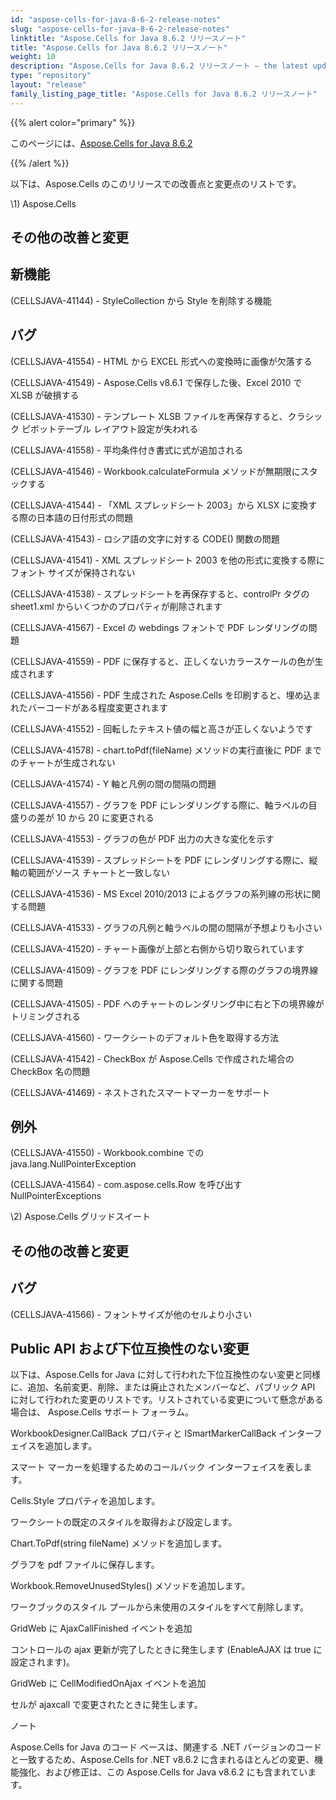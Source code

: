 ```yaml
---
id: "aspose-cells-for-java-8-6-2-release-notes"
slug: "aspose-cells-for-java-8-6-2-release-notes"
linktitle: "Aspose.Cells for Java 8.6.2 リリースノート"
title: "Aspose.Cells for Java 8.6.2 リリースノート"
weight: 10
description: "Aspose.Cells for Java 8.6.2 リリースノート – the latest updates and fixes."
type: "repository"
layout: "release"
family_listing_page_title: "Aspose.Cells for Java 8.6.2 リリースノート"
---
```

{{% alert color="primary" %}} 

このページには、[Aspose.Cells for Java 8.6.2](https://releases.aspose.com/cells/java/new-releases/aspose.cells-for-java-8.6.2/)

{{% /alert %}} 

以下は、Aspose.Cells のこのリリースでの改善点と変更点のリストです。



\1) Aspose.Cells 


## **その他の改善と変更**

## **新機能**


(CELLSJAVA-41144) - StyleCollection から Style を削除する機能


## **バグ**


(CELLSJAVA-41554) - HTML から EXCEL 形式への変換時に画像が欠落する

(CELLSJAVA-41549) - Aspose.Cells v8.6.1 で保存した後、Excel 2010 で XLSB が破損する

(CELLSJAVA-41530) - テンプレート XLSB ファイルを再保存すると、クラシック ピボットテーブル レイアウト設定が失われる

(CELLSJAVA-41558) - 平均条件付き書式に式が追加される

(CELLSJAVA-41546) - Workbook.calculateFormula メソッドが無期限にスタックする

(CELLSJAVA-41544) - 「XML スプレッドシート 2003」から XLSX に変換する際の日本語の日付形式の問題

(CELLSJAVA-41543) - ロシア語の文字に対する CODE() 関数の問題

(CELLSJAVA-41541) - XML スプレッドシート 2003 を他の形式に変換する際にフォント サイズが保持されない

(CELLSJAVA-41538) - スプレッドシートを再保存すると、controlPr タグの sheet1.xml からいくつかのプロパティが削除されます

(CELLSJAVA-41567) - Excel の webdings フォントで PDF レンダリングの問題

(CELLSJAVA-41559) - PDF に保存すると、正しくないカラースケールの色が生成されます

(CELLSJAVA-41556) - PDF 生成された Aspose.Cells を印刷すると、埋め込まれたバーコードがある程度変更されます

(CELLSJAVA-41552) - 回転したテキスト値の幅と高さが正しくないようです

(CELLSJAVA-41578) - chart.toPdf(fileName) メソッドの実行直後に PDF までのチャートが生成されない

(CELLSJAVA-41574) - Y 軸と凡例の間の間隔の問題

(CELLSJAVA-41557) - グラフを PDF にレンダリングする際に、軸ラベルの目盛りの差が 10 から 20 に変更される

(CELLSJAVA-41553) - グラフの色が PDF 出力の大きな変化を示す

(CELLSJAVA-41539) - スプレッドシートを PDF にレンダリングする際に、縦軸の範囲がソース チャートと一致しない

(CELLSJAVA-41536) - MS Excel 2010/2013 によるグラフの系列線の形状に関する問題

(CELLSJAVA-41533) - グラフの凡例と軸ラベルの間の間隔が予想よりも小さい

(CELLSJAVA-41520) - チャート画像が上部と右側から切り取られています

(CELLSJAVA-41509) - グラフを PDF にレンダリングする際のグラフの境界線に関する問題

(CELLSJAVA-41505) - PDF へのチャートのレンダリング中に右と下の境界線がトリミングされる

(CELLSJAVA-41560) - ワークシートのデフォルト色を取得する方法

(CELLSJAVA-41542) - CheckBox が Aspose.Cells で作成された場合の CheckBox 名の問題

(CELLSJAVA-41469) - ネストされたスマートマーカーをサポート


## **例外**


(CELLSJAVA-41550) - Workbook.combine での java.lang.NullPointerException

 (CELLSJAVA-41564) - com.aspose.cells.Row を呼び出す NullPointerExceptions



 \2) Aspose.Cells グリッドスイート


## **その他の改善と変更**

## **バグ**


 (CELLSJAVA-41566) - フォントサイズが他のセルより小さい


## **Public API および下位互換性のない変更**


以下は、Aspose.Cells for Java に対して行われた下位互換性のない変更と同様に、追加、名前変更、削除、または廃止されたメンバーなど、パブリック API に対して行われた変更のリストです。リストされている変更について懸念がある場合は、 Aspose.Cells サポート フォーラム。



WorkbookDesigner.CallBack プロパティと ISmartMarkerCallBack インターフェイスを追加します。

スマート マーカーを処理するためのコールバック インターフェイスを表します。



 Cells.Style プロパティを追加します。

ワークシートの既定のスタイルを取得および設定します。



 Chart.ToPdf(string fileName) メソッドを追加します。

グラフを pdf ファイルに保存します。



 Workbook.RemoveUnusedStyles() メソッドを追加します。

ワークブックのスタイル プールから未使用のスタイルをすべて削除します。



GridWeb に AjaxCallFinished イベントを追加

コントロールの ajax 更新が完了したときに発生します (EnableAJAX は true に設定されます)。



 GridWeb に CellModifiedOnAjax イベントを追加

セルが ajaxcall で変更されたときに発生します。





ノート

 Aspose.Cells for Java のコード ベースは、関連する .NET バージョンのコードと一致するため、Aspose.Cells for .NET v8.6.2 に含まれるほとんどの変更、機能強化、および修正は、この Aspose.Cells for Java v8.6.2 にも含まれています。
